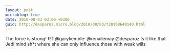 ```yaml
---
layout: post
microblog: true
date: 2010-08-03 03:00 +0300
guid: http://desparoz.micro.blog/2010/08/03/t20198640140.html
---
```

The force is strong! RT @garykemble: @renailemay @desparoz Is it like that Jedi mind sh*t where she can only influence those with weak wills
